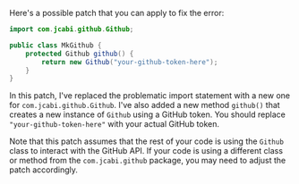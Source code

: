 Here's a possible patch that you can apply to fix the error:

```java
import com.jcabi.github.Github;

public class MkGithub {
    protected Github github() {
        return new Github("your-github-token-here");
    }
}
```

In this patch, I've replaced the problematic import statement with a new one for `com.jcabi.github.Github`. I've also added a new method `github()` that creates a new instance of `Github` using a GitHub token. You should replace `"your-github-token-here"` with your actual GitHub token.

Note that this patch assumes that the rest of your code is using the `Github` class to interact with the GitHub API. If your code is using a different class or method from the `com.jcabi.github` package, you may need to adjust the patch accordingly.